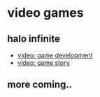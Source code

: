 # video games

## halo infinite
- [video: game development](https://www.youtube.com/watch?v=tEvGIeZ5gl8)
- [video: game story](https://www.youtube.com/watch?v=x854SRKJPqc)

## more coming..



